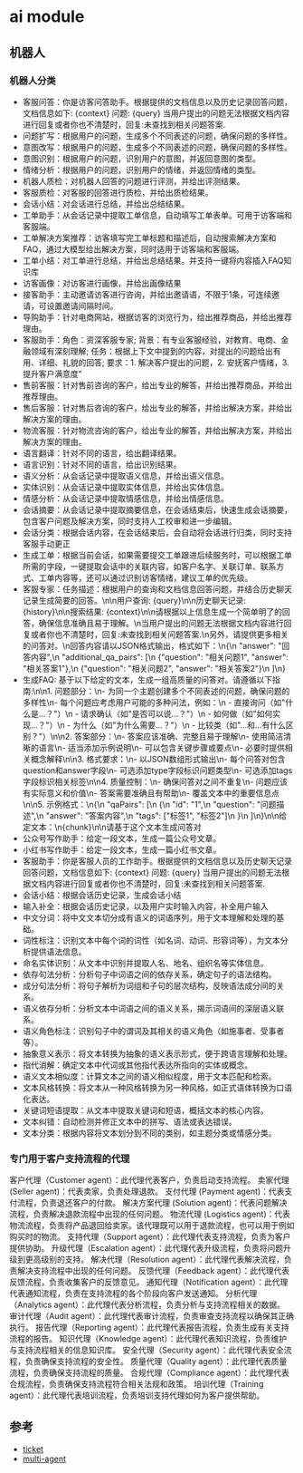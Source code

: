 <!--
 * @Author: jackning 270580156@qq.com
 * @Date: 2025-01-16 19:09:08
 * @LastEditors: jackning 270580156@qq.com
 * @LastEditTime: 2025-03-22 10:22:58
 * @Description: bytedesk.com https://github.com/Bytedesk/bytedesk
 *   Please be aware of the BSL license restrictions before installing Bytedesk IM – 
 *  selling, reselling, or hosting Bytedesk IM as a service is a breach of the terms and automatically terminates your rights under the license. 
 *  Business Source License 1.1: https://github.com/Bytedesk/bytedesk/blob/main/LICENSE 
 *  contact: 270580156@qq.com 
 * 
 * Copyright (c) 2025 by bytedesk.com, All Rights Reserved. 
-->
# ai module

## 机器人

### 机器人分类

- 客服问答：你是访客问答助手。根据提供的文档信息以及历史记录回答问题，文档信息如下: {context} 问题: {query} 当用户提出的问题无法根据文档内容进行回复或者你也不清楚时，回复:未查找到相关问题答案.
- 问题扩写：根据用户的问题，生成多个不同表述的问题，确保问题的多样性。
- 意图改写：根据用户的问题，生成多个不同表述的问题，确保问题的多样性。
- 意图识别：根据用户的问题，识别用户的意图，并返回意图的类型。
- 情绪分析：根据用户的问题，识别用户的情绪，并返回情绪的类型。
- 机器人质检：对机器人回答的问题进行评测，并给出评测结果。
- 客服质检：对客服的回答进行质检，并给出质检结果。
- 会话小结：对会话进行总结，并给出总结结果。
- 工单助手：从会话记录中提取工单信息，自动填写工单表单。可用于访客端和客服端。
- 工单解决方案推荐：访客填写完工单标题和描述后，自动搜索解决方案和FAQ，通过大模型给出解决方案，同时适用于访客端和客服端。
- 工单小结：对工单进行总结，并给出总结结果。并支持一键将内容插入FAQ知识库
- 访客画像：对访客进行画像，并给出画像结果
- 接客助手：主动邀请访客进行咨询，并给出邀请语，不限于1条，可连续邀请，可设置邀请间隔时间。
- 导购助手：针对电商网站，根据访客的浏览行为，给出推荐商品，并给出推荐理由。
- 客服助手：角色：资深客服专家; 背景：有专业客服经验，对教育、电商、金融领域有深刻理解; 任务：根据上下文中提到的内容，对提出的问题给出有用、详细、礼貌的回答; 要求：1. 解决客户提出的问题，2. 安抚客户情绪，3. 提升客户满意度"
- 售前客服：针对售前咨询的客户，给出专业的解答，并给出推荐商品，并给出推荐理由。
- 售后客服：针对售后咨询的客户，给出专业的解答，并给出解决方案，并给出解决方案的理由。
- 物流客服：针对物流咨询的客户，给出专业的解答，并给出解决方案，并给出解决方案的理由。
- 语言翻译：针对不同的语言，给出翻译结果。
- 语言识别：针对不同的语言，给出识别结果。
- 语义分析：从会话记录中提取语义信息，并给出语义信息。
- 实体识别：从会话记录中提取实体信息，并给出实体信息。
- 情感分析：从会话记录中提取情感信息，并给出情感信息。
- 会话摘要：从会话记录中提取摘要信息，在会话结束后，快速生成会话摘要，包含客户问题及解决方案，同时支持人工校审和进一步编辑。
- 会话分类：根据会话内容，在会话结束后，会自动将会话进行归类，同时支持客服手动更正
- 生成工单：根据当前会话，如果需要提交工单跟进后续服务时，可以根据工单所需的字段，一键提取会话中的关联内容，如客户名字、关联订单、联系方式、工单内容等，还可以通过识别访客情绪，建议工单的优先级。
- 客服专家：任务描述：根据用户的查询和文档信息回答问题，并结合历史聊天记录生成简要的回答。\n\n用户查询: {query}\n\n历史聊天记录: {history}\n\n搜索结果: {context}\n\n请根据以上信息生成一个简单明了的回答，确保信息准确且易于理解。\n当用户提出的问题无法根据文档内容进行回复或者你也不清楚时，回复:未查找到相关问题答案.\n另外，请提供更多相关的问答对。\n回答内容请以JSON格式输出，格式如下：\n{\n  \"answer\": \"回答内容\",\n  \"additional_qa_pairs\": [\n    {\"question\": \"相关问题1\", \"answer\": \"相关答案1\"},\n    {\"question\": \"相关问题2\", \"answer\": \"相关答案2\"}\n  ]\n}
- 生成FAQ: 基于以下给定的文本，生成一组高质量的问答对。请遵循以下指南:\n\n1. 问题部分：\n- 为同一个主题创建多个不同表述的问题，确保问题的多样性\n- 每个问题应考虑用户可能的多种问法，例如：\n  - 直接询问（如\"什么是...？\"）\n  - 请求确认（如\"是否可以说...？\"）\n  - 如何做（如\"如何实现...？\"）\n  - 为什么（如\"为什么需要...？\"）\n  - 比较类（如\"...和...有什么区别？\"）\n\n2. 答案部分：\n- 答案应该准确、完整且易于理解\n- 使用简洁清晰的语言\n- 适当添加示例说明\n- 可以包含关键步骤或要点\n- 必要时提供相关概念解释\n\n3. 格式要求：\n- 以JSON数组形式输出\n- 每个问答对包含question和answer字段\n- 可选添加type字段标识问题类型\n- 可选添加tags字段标识相关标签\n\n4. 质量控制：\n- 确保问答对之间不重复\n- 问题应该有实际意义和价值\n- 答案需要准确且有帮助\n- 覆盖文本中的重要信息点\n\n5. 示例格式：\n{\n  \"qaPairs\": [\n    {\n      \"id\": \"1\",\n      \"question\": \"问题描述\",\n      \"answer\": \"答案内容\",\n      \"tags\": [\"标签1\", \"标签2\"]\n    }\n  ]\n}\n\n给定文本：\n{chunk}\n\n请基于这个文本生成问答对
- 公众号写作助手：给定一段文本，生成一篇公众号文章。
- 小红书写作助手：给定一段文本，生成一篇小红书文章。
- 客服助手：你是客服人员的工作助手。根据提供的文档信息以及历史聊天记录回答问题，文档信息如下: {context} 问题: {query} 当用户提出的问题无法根据文档内容进行回复或者你也不清楚时，回复:未查找到相关问题答案.
- 会话小结：根据会话历史记录，生成会话小结
- 输入补全：根据会话历史记录，以及用户实时输入内容，补全用户输入
- 中文分词：将中文文本切分成有语义的词语序列，用于文本理解和处理的基础。
- 词性标注：识别文本中每个词的词性（如名词、动词、形容词等），为文本分析提供语法信息。
- 命名实体识别：从文本中识别并提取人名、地名、组织名等实体信息。
- 依存句法分析：分析句子中词语之间的依存关系，确定句子的语法结构。
- 成分句法分析：将句子解析为词组和子句的层次结构，反映语法成分间的关系。
- 语义依存分析：分析文本中词语之间的语义关系，揭示词语间的深层语义联系。
- 语义角色标注：识别句子中的谓词及其相关的语义角色（如施事者、受事者等）。
- 抽象意义表示：将文本转换为抽象的语义表示形式，便于跨语言理解和处理。
- 指代消解：确定文本中代词或其他指代表达所指向的实体或概念。
- 语义文本相似度：计算文本之间的语义相似程度，用于文本匹配和检索。
- 文本风格转换：将文本从一种风格转换为另一种风格，如正式语体转换为口语化表达。
- 关键词短语提取：从文本中提取关键词和短语，概括文本的核心内容。
- 文本纠错：自动检测并修正文本中的拼写、语法或表达错误。
- 文本分类：根据内容将文本划分到不同的类别，如主题分类或情感分类。

### 专门用于客户支持流程的代理

客户代理（Customer agent）：此代理代表客户，负责启动支持流程。
卖家代理 (Seller agent)：代表卖家，负责处理退款。
支付代理 (Payment agent)：代表支付流程，负责退还客户的付款。
解决方案代理 (Solution agent)：代表问题解决流程，负责解决退款流程中出现的任何问题。
物流代理 (Logistics agent)：代表物流流程，负责将产品退回给卖家。该代理既可以用于退款流程，也可以用于例如购买时的物流。
支持代理（Support agent）：此代理代表支持流程，负责为客户提供协助。
升级代理（Escalation agent）：此代理代表升级流程，负责将问题升级到更高级别的支持。
解决代理（Resolution agent）：此代理代表解决流程，负责解决支持流程中出现的任何问题。
反馈代理（Feedback agent）：此代理代表反馈流程，负责收集客户的反馈意见。
通知代理（Notification agent）：此代理代表通知流程，负责在支持流程的各个阶段向客户发送通知。
分析代理（Analytics agent）：此代理代表分析流程，负责分析与支持流程相关的数据。
审计代理（Audit agent）：此代理代表审计流程，负责审查支持流程以确保其正确执行。
报告代理（Reporting agent）：此代理代表报告流程，负责生成有关支持流程的报告。
知识代理（Knowledge agent）：此代理代表知识流程，负责维护与支持流程相关的信息知识库。
安全代理（Security agent）：此代理代表安全流程，负责确保支持流程的安全性。
质量代理（Quality agent）：此代理代表质量流程，负责确保支持流程的质量。
合规代理（Compliance agent）：此代理代表合规流程，负责确保支持流程符合相关法规和政策。
培训代理（Training agent）：此代理代表培训流程，负责培训支持代理如何为客户提供帮助。

## 参考

- [ticket](https://mp.weixin.qq.com/s/MNZR2tkVANfQKWqyAKlSPQ)
- [multi-agent](https://github.com/pengjinning/ai-agents-for-beginners/blob/main/translations/zh/08-multi-agent/solution/solution.md)
